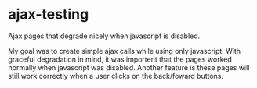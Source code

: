 # ajax-testing
Ajax pages that degrade nicely when javascript is disabled.

My goal was to create simple ajax calls while using only javascript.  With graceful degradation in mind, it was importent that the pages worked normally when javascript was disabled.  Another feature is these pages will still work correctly when a user clicks on the back/foward buttons.

